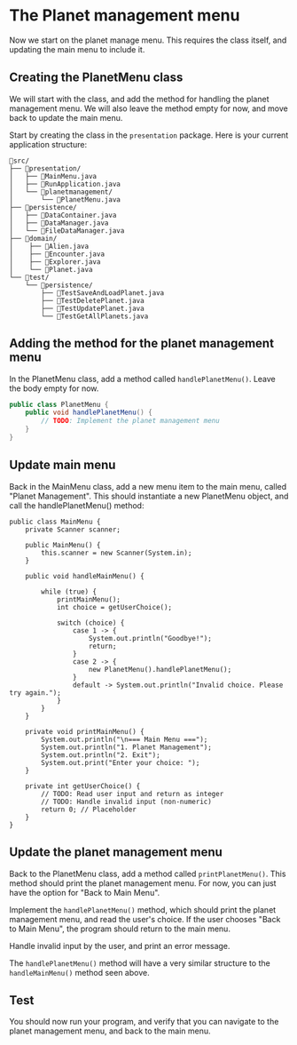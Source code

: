 # The Planet management menu

Now we start on the planet manage menu. This requires the class itself, and updating the main menu to include it.

## Creating the PlanetMenu class

We will start with the class, and add the method for handling the planet management menu. We will also leave the method empty for now, and move back to update the main menu.

Start by creating the class in the `presentation` package. Here is your current application structure:

```
📁src/
├── 📁presentation/
│   ├── 📄MainMenu.java
│   ├── 📄RunApplication.java
│   └── 📁planetmanagement/
│       └── 📄PlanetMenu.java
├── 📁persistence/
│   ├── 📄DataContainer.java
│   ├── 📄DataManager.java
│   └── 📄FileDataManager.java
├── 📁domain/
│    ├── 📄Alien.java
│    ├── 📄Encounter.java
│    ├── 📄Explorer.java
│    └── 📄Planet.java
└── 📁test/
    └── 📁persistence/
        ├── 📄TestSaveAndLoadPlanet.java
        ├── 📄TestDeletePlanet.java
        ├── 📄TestUpdatePlanet.java
        └── 📄TestGetAllPlanets.java
``` 

## Adding the method for the planet management menu

In the PlanetMenu class, add a method called `handlePlanetMenu()`. Leave the body empty for now.

```java
public class PlanetMenu {
    public void handlePlanetMenu() {
        // TODO: Implement the planet management menu
    }
}
```

## Update main menu

Back in the MainMenu class, add a new menu item to the main menu, called "Planet Management". This should instantiate a new PlanetMenu object, and call the handlePlanetMenu() method:

```Java{20,30,31}
public class MainMenu {
    private Scanner scanner;
    
    public MainMenu() {
        this.scanner = new Scanner(System.in);
    }
    
    public void handleMainMenu() {
        
        while (true) {
            printMainMenu();
            int choice = getUserChoice();
            
            switch (choice) {
                case 1 -> {
                    System.out.println("Goodbye!");
                    return;
                }
                case 2 -> {
                    new PlanetMenu().handlePlanetMenu();
                }
                default -> System.out.println("Invalid choice. Please try again.");
            }
        }
    }
    
    private void printMainMenu() {
        System.out.println("\n=== Main Menu ===");
        System.out.println("1. Planet Management");
        System.out.println("2. Exit");
        System.out.print("Enter your choice: ");
    }
    
    private int getUserChoice() {
        // TODO: Read user input and return as integer
        // TODO: Handle invalid input (non-numeric)
        return 0; // Placeholder
    }
}
```

## Update the planet management menu

Back to the PlanetMenu class, add a method called `printPlanetMenu()`. This method should print the planet management menu. For now, you can just have the option for "Back to Main Menu".

Implement the `handlePlanetMenu()` method, which should print the planet management menu, and read the user's choice. If the user chooses "Back to Main Menu", the program should return to the main menu.

Handle invalid input by the user, and print an error message.

The `handlePlanetMenu()` method will have a very similar structure to the `handleMainMenu()` method seen above.

## Test

You should now run your program, and verify that you can navigate to the planet management menu, and back to the main menu.